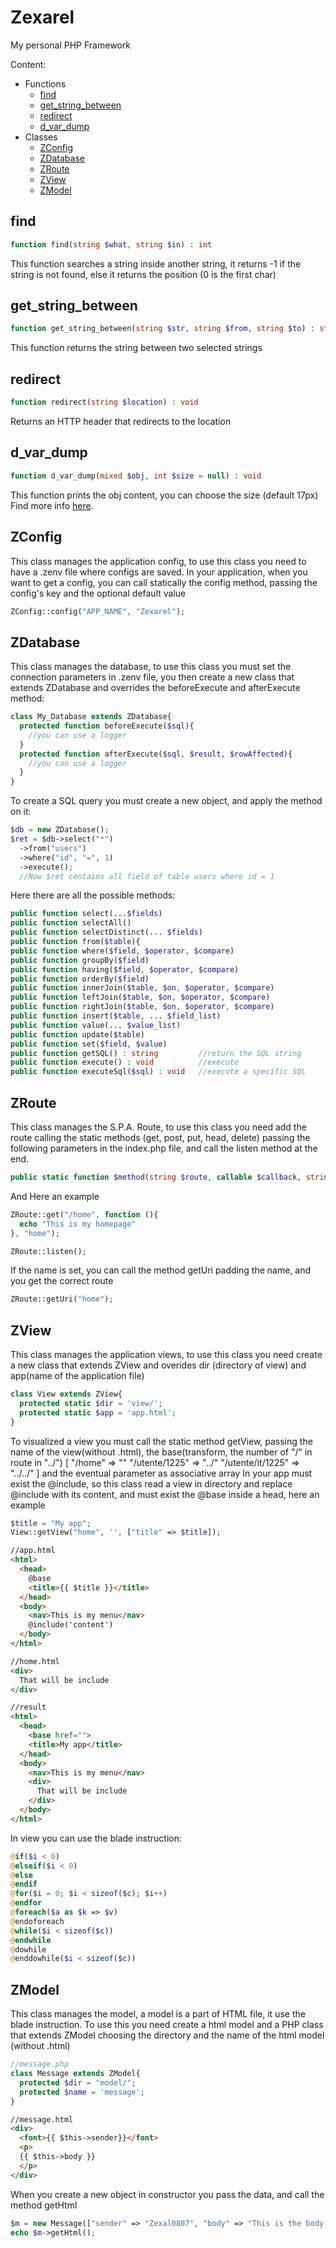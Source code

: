 # Zexarel
My personal PHP Framework

Content:
  - Functions
    - [find](#find)
    - [get_string_between](#get_string_between)
    - [redirect](#redirect)
    - [d_var_dump](#d_var_dump)
  - Classes
    - [ZConfig](#ZConfig)
    - [ZDatabase](#ZDatabase)
    - [ZRoute](#ZRoute)
    - [ZView](#ZView)
    - [ZModel](#ZModel)

## find
```php
function find(string $what, string $in) : int
```
This function searches a string inside another string, it returns -1 if the string is not found, else it returns the position (0 is the first char)
## get_string_between
```php
function get_string_between(string $str, string $from, string $to) : string
```
This function returns the string between two selected strings
## redirect
```php
function redirect(string $location) : void
```
Returns an HTTP header that redirects to the location
## d_var_dump
```php
function d_var_dump(mixed $obj, int $size = null) : void
```
This function prints the obj content, you can choose the size (default 17px)
Find more info [here](https://github.com/Zexal0807/d_var_dump).

## ZConfig
This class manages the application config, to use this class you need to have a .zenv file where configs are saved.
In your application, when you want to get a config, you can call statically the config method, passing the config's key and the optional default value
```php
ZConfig::config("APP_NAME", "Zexarel");
```
## ZDatabase
This class manages the database, to use this class you must set the connection parameters in .zenv file, you then create a new class that extends ZDatabase and overrides the beforeExecute and afterExecute method:
```php
class My_Database extends ZDatabase{
  protected function beforeExecute($sql){
    //you can use a logger
  }
  protected function afterExecute($sql, $result, $rowAffected){
    //you can use a logger
  }
}
```
To create a SQL query you must create a new object, and apply the method on it:
```php
$db = new ZDatabase();
$ret = $db->select("*")
  ->from("users")
  ->where("id", "=", 1)
  ->execute();
  //Now $ret contains all field of table users where id = 1
```
Here there are all the possible methods:
```php
public function select(...$fields)
public function selectAll()
public function selectDistinct(... $fields)
public function from($table){
public function where($field, $operator, $compare)
public function groupBy($field)
public function having($field, $operator, $compare)
public function orderBy($field)
public function innerJoin($table, $on, $operator, $compare)
public function leftJoin($table, $on, $operator, $compare)
public function rightJoin($table, $on, $operator, $compare)
public function insert($table, ... $field_list)
public function value(... $value_list)
public function update($table)
public function set($field, $value)
public function getSQL() : string         //return the SQL string
public function execute() : void          //execute
public function executeSql($sql) : void   //execute a specific SQL
```
## ZRoute
This class manages the S.P.A. Route, to use this class you need add the route calling the static methods (get, post, put, head, delete) passing the following parameters in the index.php file, and call the listen method at the end.
```php
public static function $method(string $route, callable $callback, string $name = null) : void
```
And
Here an example
```php
ZRoute::get("/home", function (){
  echo "This is my homepage"
}, "home");

ZRoute::listen();
```
If the name is set, you can call the method getUri padding the name, and you get the correct route
```php
ZRoute::getUri("home");
```

## ZView
This class manages the application views, to use this class you need create a new class that extends ZView and overides  dir (directory of view) and app(name of the application file)
```php
class View extends ZView{
  protected static $dir = 'view/';
  protected static $app = 'app.html';
}
```
To visualized a view you must call the static method getView, passing the name of the view(without .html), the base(transform, the number of "/" in route in "../")
  [
    "/home"           =>    ""
    "/utente/1225"    =>    "../"
    "/utente/it/1225" =>    "../../"
  ]
and the eventual parameter as associative array
In your app must exist the @include, so this class read a view in directory and replace @include with its content, and must exist the @base inside a head, here an example
```php
$title = "My app";
View::getView("home", '', ["title" => $title]);
```
```html
//app.html
<html>
  <head>
    @base
    <title>{{ $title }}</title>
  </head>
  <body>
    <nav>This is my menu</nav>
    @include('content')
  </body>
</html>

//home.html
<div>
  That will be include
</div>

//result
<html>
  <head>
    <base href="">
    <title>My app</title>
  </head>
  <body>
    <nav>This is my menu</nav>
    <div>
      That will be include
    </div>
  </body>
</html>
```

In view you can use the blade instruction:
```php
@if($i < 0)
@elseif($i < 0)
@else
@endif
@for($i = 0; $i < sizeof($c); $i++)
@endfor
@foreach($a as $k => $v)
@endoforeach
@while($i < sizeof($c))
@endwhile
@dowhile
@enddowhile($i < sizeof($c))
```

## ZModel
This class manages the model, a model is a part of HTML file, it use the blade instruction.
To use this you need create a html model and a PHP class that extends ZModel choosing the directory and the name of the html model (without .html)
```php
//message.php
class Message extends ZModel{
  protected $dir = "model/";
  protected $name = 'message';
}
```
```html
//message.html
<div>
  <font>{{ $this->sender}}</font>
  <p>
  {{ $this->body }}
  </p>
</div>
```
When you create a new object in constructor you pass the data, and call the method getHtml
```php
$m = new Message(["sender" => "Zexal0807", "body" => "This is the body of the message"]);
echo $m->getHtml();
```
